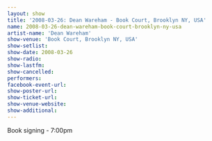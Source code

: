 ```yaml
---
layout: show
title: '2008-03-26: Dean Wareham - Book Court, Brooklyn NY, USA'
name: 2008-03-26-dean-wareham-book-court-brooklyn-ny-usa
artist-name: 'Dean Wareham'
show-venue: 'Book Court, Brooklyn NY, USA'
show-setlist: 
show-date: 2008-03-26
show-radio: 
show-lastfm: 
show-cancelled: 
performers: 
facebook-event-url: 
show-poster-url: 
show-ticket-url: 
show-venue-website: 
show-additional: 
---
```

Book signing - 7:00pm